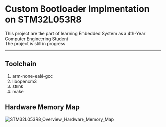 # Custom Bootloader Implmentation on STM32L053R8

This project are the part of learning Embedded System as a 4th-Year Computer Engineering Student <br>
The project is still in progress

---

## Toolchain
1. arm-none-eabi-gcc
2. libopencm3
3. stlink
4. make

## Hardware Memory Map
![STM32L053R8_Overview_Hardware_Memory_Map](picsSTM32L053R8_Overview_Hardware_Memory_Map.png)
